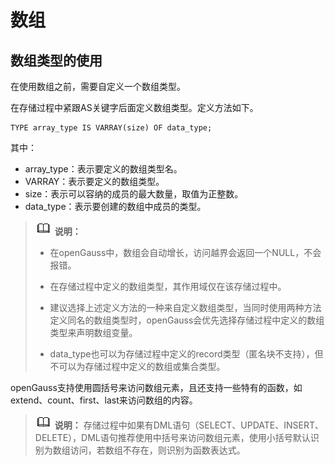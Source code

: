 # 数组<a name="ZH-CN_TOPIC_0000001162898214"></a>

## 数组类型的使用<a name="zh-cn_topic_0283137521_zh-cn_topic_0237122214_zh-cn_topic_0059778979_s9b23a1cdca6042f3ae428afa25038607"></a>

在使用数组之前，需要自定义一个数组类型。

在存储过程中紧跟AS关键字后面定义数组类型。定义方法如下。

```
TYPE array_type IS VARRAY(size) OF data_type;
```

其中：

-   array\_type：表示要定义的数组类型名。
-   VARRAY：表示要定义的数组类型。
-   size：表示可以容纳的成员的最大数量，取值为正整数。
-   data\_type：表示要创建的数组中成员的类型。

>![](public_sys-resources/icon-note.gif) **说明：** 
>-   在openGauss中，数组会自动增长，访问越界会返回一个NULL，不会报错。
>
>-   在存储过程中定义的数组类型，其作用域仅在该存储过程中。
>
>-   建议选择上述定义方法的一种来自定义数组类型，当同时使用两种方法定义同名的数组类型时，openGauss会优先选择存储过程中定义的数组类型来声明数组变量。
>
>-   data\_type也可以为存储过程中定义的record类型（匿名块不支持），但不可以为存储过程中定义的数组或集合类型。

openGauss支持使用圆括号来访问数组元素，且还支持一些特有的函数，如extend、count、first、last来访问数组的内容。

>![](public_sys-resources/icon-note.gif) **说明：** 
>存储过程中如果有DML语句（SELECT、UPDATE、INSERT、DELETE），DML语句推荐使用中括号来访问数组元素，使用小括号默认识别为数组访问，若数组不存在，则识别为函数表达式。

